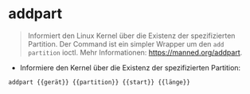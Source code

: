 # addpart

> Informiert den Linux Kernel über die Existenz der spezifizierten Partition.
> Der Command ist ein simpler Wrapper um den `add partition` ioctl.
> Mehr Informationen: <https://manned.org/addpart>.

- Informiere den Kernel über die Existenz der spezifizierten Partition:

`addpart {{gerät}} {{partition}} {{start}} {{länge}}`
